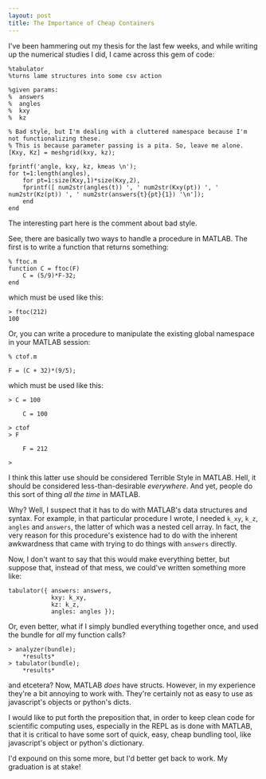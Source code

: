 ```yaml
---
layout: post
title: The Importance of Cheap Containers
---
```


I've been hammering out my thesis for the last few weeks, and while writing up
the numerical studies I did, I came across this gem of code:

	%tabulator
	%turns lame structures into some csv action

	%given params:
	%  answers
	%  angles
	%  kxy
	%  kz

	% Bad style, but I'm dealing with a cluttered namespace because I'm not functionalizing these.
	% This is because parameter passing is a pita. So, leave me alone.
	[Kxy, Kz] = meshgrid(kxy, kz);

	fprintf('angle, kxy, kz, kmeas \n');
	for t=1:length(angles),
	    for pt=1:size(Kxy,1)*size(Kxy,2),
		fprintf([ num2str(angles(t)) ', ' num2str(Kxy(pt)) ', ' num2str(Kz(pt)) ', ' num2str(answers{t}{pt}{1}) '\n']);
	    end
	end

The interesting part here is the comment about bad style.

See, there are basically two ways to handle a procedure in MATLAB. The first is
to write a function that returns something:

    % ftoc.m
    function C = ftoc(F)
        C = (5/9)*F-32;
    end

which must be used like this:

    > ftoc(212)
    100

Or, you can write a procedure to manipulate the existing global namespace in
your MATLAB session:

    % ctof.m

    F = (C + 32)*(9/5);

which must be used like this:

    > C = 100
    
        C = 100
    
    > ctof
    > F

        F = 212
    
    >

I think this latter use should be considered Terrible Style in MATLAB. Hell, it
should be considered less-than-desirable *everywhere*. And yet, people do this
sort of thing *all the time* in MATLAB.

Why? Well, I suspect that it has to do with MATLAB's data structures and syntax.
For example, in that particular procedure I wrote, I needed `k_xy`, `k_z`,
`angles` and `answers`, the latter of which was a nested cell array. In fact,
the very reason for this procedure's existence had to do with the inherent
awkwardness that came with trying to do things with `answers` directly.

Now, I don't want to say that this would make everything better, but suppose
that, instead of that mess, we could've written something more like:

    tabulator({ answers: answers,
                kxy: k_xy,
                kz: k_z,
                angles: angles });

Or, even better, what if I simply bundled everything together once, and used the
bundle for *all* my function calls?

    > analyzer(bundle);
        *results*
    > tabulator(bundle);
        *results*

and etcetera? Now, MATLAB *does* have structs. However, in my experience they're
a bit annoying to work with. They're certainly not as easy to use as
javascript's objects or python's dicts.

I would like to put forth the preposition that, in order to keep clean code for
scientific computing uses, especially in the REPL as is done with MATLAB, that
it is critical to have some sort of quick, easy, cheap bundling tool, like
javascript's object or python's dictionary.

I'd expound on this some more, but I'd better get back to work. My graduation is
at stake!
